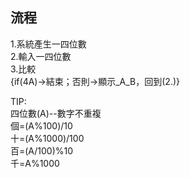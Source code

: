 流程
----
1.系統產生一四位數  
2.輸入一四位數  
3.比較  
{if(4A)->結束；否則->顯示_A_B，回到(2.)}  

TIP:  
四位數(A)--數字不重複  
個=(A%100)/10  
十=(A%1000)/100  
百=(A/100)%10  
千=A%1000  
